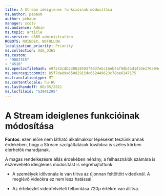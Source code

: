 ```yaml
---
title: A Stream ideiglenes funkcióinak módosítása
ms.author: pebaum
author: pebaum
manager: scotv
ms.audience: Admin
ms.topic: article
ms.service: o365-administration
ROBOTS: NOINDEX, NOFOLLOW
localization_priority: Priority
ms.collection: Adm_O365
ms.custom:
- "9002315"
- "4510"
ms.openlocfilehash: e9f542cdb5300a9403f4037ebc16eb4af9db4bd143de176594efb0c3bee00f55
ms.sourcegitcommit: b5f7da89a650d2915dc652449623c78be6247175
ms.translationtype: MT
ms.contentlocale: hu-HU
ms.lasthandoff: 08/05/2021
ms.locfileid: "53941298"
---
```

# <a name="stream-temporary-feature-adjustments"></a>A Stream ideiglenes funkcióinak módosítása

**Fontos**: ezen előre nem látható alkalmakkor lépéseket teszünk annak érdekében, hogy a Stream szolgáltatások továbbra is széles körben elérhetők maradjanak.

A magas rendelkezésre állás érdekében néhány, a felhasználók számára is észrevehető ideiglenes módosítást is végrehajtottunk: 

- A személyek idővonala le van tiltva az újonnan feltöltött videóknál. A meglévő videókra ez nem lesz hatással.

- Az értekezlet videofelvételi felbontása 720p értékre van állítva.
